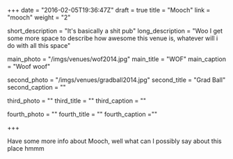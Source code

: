 +++
date = "2016-02-05T19:36:47Z"
draft = true
title = "Mooch"
link = "mooch"
weight = "2"

short_description = "It's basically a shit pub"
long_description = "Woo I get some more space to describe how awesome this venue is, whatever will i do with all this space"

main_photo = "/imgs/venues/wof2014.jpg"
main_title = "WOF"
main_caption = "Woof woof"

second_photo = "/imgs/venues/gradball2014.jpg"
second_title = "Grad Ball"
second_caption = ""

third_photo = ""
third_title = ""
third_caption = ""

fourth_photo = ""
fourth_title = ""
fourth_caption =""

+++

Have some more info about Mooch, well what can I possibly say about this place hmmm